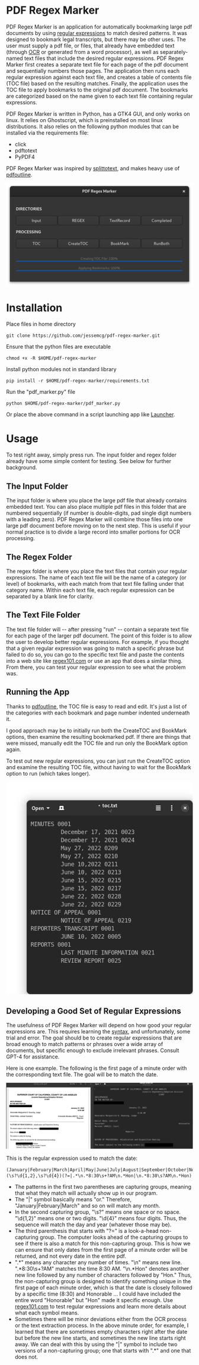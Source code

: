 # PDF Regex Marker
PDF Regex Marker is an application for automatically bookmarking large pdf documents by using [regular expressions](https://en.wikipedia.org/wiki/Regular_expression) to match desired patterns. It was designed to bookmark legal transcripts, but there may be other uses. The user must supply a pdf file, or files, that already have embedded text (through [OCR](https://en.wikipedia.org/wiki/Optical_character_recognition) or generated from a word processor), as well as separately-named text files that include the desired regular expressions. PDF Regex Marker first creates a separate text file for each page of the pdf document and sequentially numbers those pages. The application then runs each regular expression against each text file, and creates a table of contents file (TOC file) based on the resulting matches. Finally, the application uses the TOC file to apply bookmarks to the original pdf document. The bookmarks are categorized based on the name given to each text file containing regular expressions.

PDF Regex Marker is written in Python, has a GTK4 GUI, and only works on linux. It relies on Ghostscript, which is preinstalled on most linux distributions. It also relies on the following python modules that can be installed via the requirements file:

* click
* pdftotext
* PyPDF4

PDF Regex Marker was inspired by [splittotext](https://github.com/kampji/splittotext), and makes heavy use of [pdfoutline](https://github.com/yutayamamoto/pdfoutline).

<img src="images/screenshot.png" width="675">

# Installation
Place files in home directory

	git clone https://github.com/jessemcg/pdf-regex-marker.git

Ensure that the python files are executable

	chmod +x -R $HOME/pdf-regex-marker

Install python modules not in standard library

	pip install -r $HOME/pdf-regex-marker/requirements.txt

Run the "pdf_marker.py" file

	python $HOME/pdf-regex-marker/pdf_marker.py

Or place the above command in a script launching app like [Launcher](https://extensions.gnome.org/extension/5874/launcher/).
   
# Usage

To test right away, simply press run. The input folder and regex folder already have some simple content for testing. See below for further background.

## The Input Folder

The input folder is where you place the large pdf file that already contains embedded text. You can also place multiple pdf files in this folder that are numbered sequentially (if number is double-digits, pad single digit numbers with a leading zero). PDF Regex Marker will combine those files into one large pdf document before moving on to the next step. This is useful if your normal practice is to divide a large record into smaller portions for OCR processing.

## The Regex Folder

The regex folder is where you place the text files that contain your regular expressions. The name of each text file will be the name of a category (or level) of bookmarks, with each match from that text file falling under that category name. Within each text file, each regular expression can be separated by a blank line for clarity.

## The Text File Folder

The text file folder will -- after pressing "run" -- contain a separate text file for each page of the larger pdf document. The point of this folder is to allow the user to develop better regular expressions. For example, if you thought that a given regular expression was going to match a specific phrase but failed to do so, you can go to the specific text file and paste the contents into a web site like [regex101.com](https://regex101.com/) or use an app that does a similar thing. From there, you can test your regular expression to see what the problem was.

## Running the App

Thanks to [pdfoutline](https://github.com/yutayamamoto/pdfoutline), the TOC file is easy to read and edit. It's just a list of the categories with each bookmark and page number indented underneath it.

I good approach may be to initially run both the CreateTOC and BookMark options, then examine the resulting bookmarked pdf. If there are things that were missed, manually edit the TOC file and run only the BookMark option again. 

To test out new regular expressions, you can just run the CreateTOC option and examine the resulting TOC file, without having to wait for the BookMark option to run (which takes longer).

![](images/toc.png)

## Developing a Good Set of Regular Expressions

The usefulness of PDF Regex Marker will depend on how good your regular expressions are. This requires learning the [syntax](https://www.dataquest.io/wp-content/uploads/2019/03/python-regular-expressions-cheat-sheet.pdf), and unfortunately, some trial and error. The goal should be to create regular expressions that are broad enough to match patterns or phrases over a wide array of documents, but specific enough to exclude irrelevant phrases. Consult GPT-4 for assistance.

Here is one example. The following is the first page of a minute order with the corresponding text file. The goal will be to match the date.

![](images/sample.png)

This is the regular expression used to match the date:

```
(January|February|March|April|May|June|July|August|September|October|November|December)(\s?\d{1,2},\s?\d{4})(?=|.*\n.*8:30\s+?AM\n.*Hon|\n.*8:30\s?AM\n.*Hon)
```

* The patterns in the first two parentheses are capturing groups, meaning that what they match will actually show up in our program.
* The "|" symbol basically means "or." Therefore, "January|February|March" and so on will match any month.
* In the second capturing group, "\s?" means one space or no space. "\d{1,2}" means one or two digits. "\d{4}" means four digits. Thus, the sequence will match the day and year (whatever those may be).
* The third parenthesis that starts with "?=" is a look-a-head non-capturing group. The computer looks ahead of the capturing groups to see if there is also a match for this non-capturing group. This is how we can ensure that only dates from the first page of a minute order will be returned, and not every date in the entire pdf.
* ".*" means any character any number of times. "\n" means new line. ".*8:30\s+?AM" matches the time 8:30 AM. "\n.*Hon" denotes another new line followed by any number of characters followed by "Hon." Thus, the non-capturing group is designed to identify something unique in the first page of each minute order, which is that the date is closely followed by a specific time (8:30) and Honorable ... I could have included the entire word "Honorable" but "Hon" made it specific enough. Use [regex101.com](https://regex101.com/) to test regular expressions and learn more details about what each symbol means.
* Sometimes there will be minor deviations either from the OCR process or the text extraction process. In the above minute order, for example, I learned that there are sometimes empty characters right after the date but before the new line starts, and sometimes the new line starts right away. We can deal with this by using the "|" symbol to include two versions of a non-capturing group; one that starts with ".*" and one that does not.
